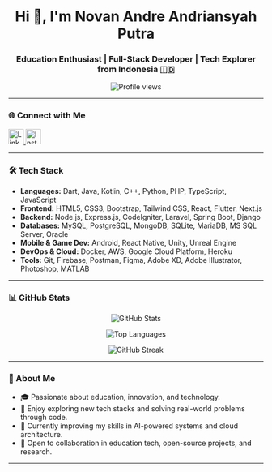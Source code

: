 <h1 align="center">Hi 👋, I'm Novan Andre Andriansyah Putra</h1>
<h3 align="center">Education Enthusiast | Full-Stack Developer | Tech Explorer from Indonesia 🇮🇩</h3>

<p align="center">
  <img src="https://komarev.com/ghpvc/?username=novanandreans&label=Profile%20views&color=0e75b6&style=flat" alt="Profile views" />
</p>

---

### 🌐 Connect with Me

<p align="left">
  <a href="https://linkedin.com/in/novan-andre-andriansyah-putra" target="_blank">
    <img src="https://raw.githubusercontent.com/rahuldkjain/github-profile-readme-generator/master/src/images/icons/Social/linked-in-alt.svg" alt="LinkedIn" width="30" height="30"/>
  </a>
  <a href="https://instagram.com/novan_andreans" target="_blank">
    <img src="https://raw.githubusercontent.com/rahuldkjain/github-profile-readme-generator/master/src/images/icons/Social/instagram.svg" alt="Instagram" width="30" height="30"/>
  </a>
</p>

---

### 🛠️ Tech Stack

- **Languages:** Dart, Java, Kotlin, C++, Python, PHP, TypeScript, JavaScript  
- **Frontend:** HTML5, CSS3, Bootstrap, Tailwind CSS, React, Flutter, Next.js  
- **Backend:** Node.js, Express.js, CodeIgniter, Laravel, Spring Boot, Django  
- **Databases:** MySQL, PostgreSQL, MongoDB, SQLite, MariaDB, MS SQL Server, Oracle  
- **Mobile & Game Dev:** Android, React Native, Unity, Unreal Engine  
- **DevOps & Cloud:** Docker, AWS, Google Cloud Platform, Heroku  
- **Tools:** Git, Firebase, Postman, Figma, Adobe XD, Adobe Illustrator, Photoshop, MATLAB

---

### 📊 GitHub Stats

<p align="center">
  <img src="https://github-readme-stats.vercel.app/api?username=novanandreans&show_icons=true&locale=en&theme=default" alt="GitHub Stats" />
</p>

<p align="center">
  <img src="https://github-readme-stats.vercel.app/api/top-langs?username=novanandreans&show_icons=true&locale=en&layout=compact&theme=default" alt="Top Languages" />
</p>

<p align="center">
  <img src="https://github-readme-streak-stats.herokuapp.com/?user=novanandreans&theme=default" alt="GitHub Streak" />
</p>

---

### 📌 About Me

- 🎓 Passionate about education, innovation, and technology.
- 🧠 Enjoy exploring new tech stacks and solving real-world problems through code.
- 🌱 Currently improving my skills in AI-powered systems and cloud architecture.
- 🤝 Open to collaboration in education tech, open-source projects, and research.

---
